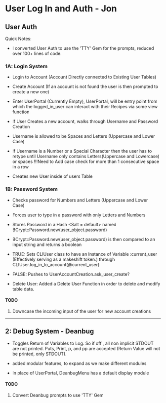 # User Log In and Auth - Jon

## User Auth

Quick Notes:

* I converted User Auth to use the 'TTY' Gem for the prompts, reduced over 100+ lines of code.

### 1A: Login System

* Login to Account (Account Directly connected to Existing User Tables)

* Create Account (If an account is not found the user is then prompted to create a new one)

* Enter UserPortal (Currently Empty), UserPortal, will be entry point from which the logged_in_user can interact with their Recipes via some view function

* If User Creates a new account, walks through Username and Password Creation

* Username is allowed to be Spaces and Letters (Uppercase and Lower Case)

* If Username is a Number or a Special Character then the user has to retype until Username only contains Letters(Uppercase and Lowercase) or spaces !!!Need to Add case check for more than 1 consecutive space in a row

* Creates new User inside of users Table

### 1B: Password System

* Checks password for Numbers and Letters (Uppercase and Lower Case)

* Forces user to type in a password with only Letters and Numbers

* Stores Password in a Hash \<Salt = default> named BCrypt::Password.new(user_object.password)

* BCrypt::Password.new(user_object.password) is then compared to an input string and returns a boolean

* TRUE: Sets CLIUser class to have an Instance of Variable :current_user (Effectively serving as a makeshift token.) through CLIUser.log_in_to_account(@current_user)

* FALSE: Pushes to UserAccountCreation.ask_user_create?

* Delete User: Added a Delete User Function in order to delete and modify table data.

#### TODO

1. Downcase the incoming input of the user for new account creations

--------------------------------------------

## 2: Debug System - Deanbug

* Toggles Return of Variables to Log. So if off , all non implicit STDOUT are not printed.  Puts, Print, p, and pp are accepted (Return Value will not be printed, only STDOUT).

* added modular features, to expand as we make different modules

* In place of UserPortal, DeanbugMenu has a default display module

#### TODO

1. Convert Deanbug prompts to use 'TTY' Gem

